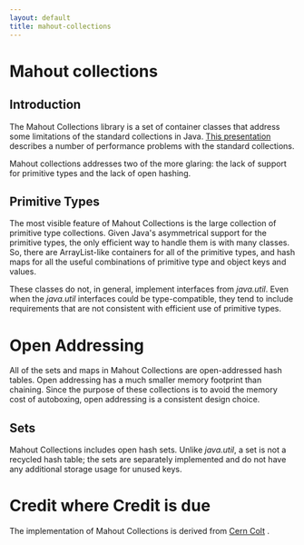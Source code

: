 ```yaml
---
layout: default
title: mahout-collections
---
```


# Mahout collections

<a name="mahout-collections-Introduction"></a>
## Introduction

The Mahout Collections library is a set of container classes that address
some limitations of the standard collections in Java. [This presentation](http://domino.research.ibm.com/comm/research_people.nsf/pages/sevitsky.pubs.html/$FILE/oopsla08%20memory-efficient%20java%20slides.pdf)
 describes a number of performance problems with the standard collections. 

Mahout collections addresses two of the more glaring: the lack of support
for primitive types and the lack of open hashing.

<a name="mahout-collections-PrimitiveTypes"></a>
## Primitive Types

The most visible feature of Mahout Collections is the large collection of
primitive type collections. Given Java's asymmetrical support for the
primitive types, the only efficient way to handle them is with many
classes. So, there are ArrayList-like containers for all of the primitive
types, and hash maps for all the useful combinations of primitive type and
object keys and values.

These classes do not, in general, implement interfaces from *java.util*.
Even when the *java.util* interfaces could be type-compatible, they tend
to include requirements that are not consistent with efficient use of
primitive types.

<a name="mahout-collections-OpenAddressing"></a>
# Open Addressing

All of the sets and maps in Mahout Collections are open-addressed hash
tables. Open addressing has a much smaller memory footprint than chaining.
Since the purpose of these collections is to avoid the memory cost of
autoboxing, open addressing is a consistent design choice.

<a name="mahout-collections-Sets"></a>
## Sets

Mahout Collections includes open hash sets. Unlike *java.util*, a set is
not a recycled hash table; the sets are separately implemented and do not
have any additional storage usage for unused keys.

<a name="mahout-collections-CreditwhereCreditisdue"></a>
# Credit where Credit is due

The implementation of Mahout Collections is derived from [Cern Colt](http://acs.lbl.gov/~hoschek/colt/)
.






